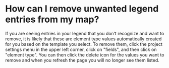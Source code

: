 # How can I remove unwanted legend entries from my map?

If you are seeing entries in your legend that you donʻt recognize and want to remove, it is likely that these are element type values 
automatically created for you based on the template you select. To remove them, click the project settings menu in the upper left corner,
click on "fields", and then click on "element type". You can then click the delete icon for the values you want to remove and when you 
refresh the page you will no longer see them listed.

